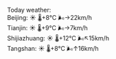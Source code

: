 Today weather:  
Beijing: ☀️   🌡️+8°C 🌬️→22km/h  
Tianjin: ☀️   🌡️+9°C 🌬️→7km/h  
Shijiazhuang: ☀️   🌡️+12°C 🌬️↖15km/h  
Tangshan: ☀️   🌡️+8°C 🌬️↑16km/h  
